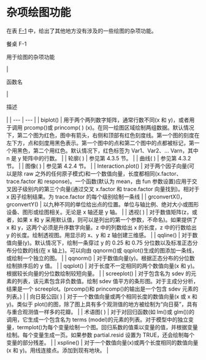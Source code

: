 # 杂项绘图功能

在表 [F-1](#Tab1) 中，给出了其他地方没有涉及的一些绘图的杂项功能。

餐桌 F-1

用于绘图的杂项功能

<colgroup><col class="tcol1 align-left"> <col class="tcol2 align-left"></colgroup> 
| 

函数名

 | 

描述

 |
| --- | --- |
| biplot() | 用于两个两列数字矩阵，通常行数不同(x 和 y)，或者用于调用 prcomp()或 princomp( ) (x)。在同一绘图区域绘制两组数据。默认情况下，第二个图为红色，图中有箭头，右侧和顶部有红色刻度线。第一个图的刻度在左下方，点和刻度用黑色表示。第一个图中的点和第二个图中的点都被标记，第一个用黑色，第二个用红色。默认情况下，红色标签为 Var1、Var2、… Varn，其中 n 是 y 矩阵中的行数。 |
| 轮廓( ) | 参见第 4.3.5 节。 |
| 曲线( ) | 参见第 4.3.2 节。 |
| 图像( ) | 参见第 4.2.4 节。 |
| Interaction.plot() | 对于两个因子向量(可以是除 raw 之外的任何原子模式)和一个数值向量，长度都相同(x.factor、trace.factor 和 response)。一个函数(默认为 mean，由 fun 参数设置)应用于交叉因子级别内的第三个向量(通过交叉 x.factor 和 trace.factor 向量找到)。相对于 x 因子绘制结果。为 trace.factor 的每个级别绘制一条线 |
| grconvertX()，grconvertY() | 以九种不同的单位给出点的位置。单位与轴比例、绝对大小或图形设备、图形或绘图相关。无论是 x 轴还是 y 轴。 |
| 透视( ) | 对于数值矩阵(z，或者，如果 x 和 y 采用默认值，则可以是列出的第一个参数，不命名)。如果提供了 x 和 y，这两个必须是升序数字向量。z 中的列数给出 x 的长度，z 中的行数给出 y 的长度。绘制透视图。用显示的 x、y 和 z 轴创建三维感。 |
| qqline() | 对于数值向量(y)。默认情况下，绘制一条穿过 y 的 0.25 和 0.75 分位数以及标准正态分布分位数的线(在 x 轴上)。可以向由 qqnorm()或 qqplot()生成的图添加一条线，或绘制一个独立的图。 |
| qqnorm() | 对于数值向量(y)。根据正态分布的分位数绘制排序后的 y 值。 |
| qqplot() | 对于长度不一定相同的两个数值向量(x 和 y)。根据较长向量的分位数绘制较短向量。 |
| screeplot() | 对于包含名为 sdev 的元素的列表，该元素包含非负数值。绘制 sdev 值平方的条形图。对于主成分分析，结果是一个 screeplot。(prcomp()和 princomp()的输出是一个包含 sdev 元素的列表。) |
| 向日葵公园( ) | 对于一个数值向量或两个相同长度的数值向量(x 或 x 和 y)。类似于 plot()的图，除了图上具有多个观测值的地方被绘制为“向日葵”，具有与重合观测值一样多的花瓣。 |
| 术语图( ) | 对于对回归函数(如 lm()或 glm())的调用，它生成一个包含名为 terms (model)的元素的列表。对于模型中的独立变量，termplot()为每个变量绘制一个图。回归系数的值乘以变量的值，并根据变量绘制。每个变量生成一页。如果参数 partial.resid 设置为 TRUE，还会绘制每个变量的部分残差。 |
| xspline() | 对于一个数值向量(x)或两个长度相同的数值向量(x 和 y)。用线连接点。添加到现有地块。 |